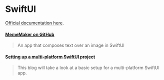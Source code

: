 # SwiftUI

[Official documentation here](https://developer.apple.com/documentation/swiftui).

#### [MemeMaker on GitHub](https://github.com/dempseyatgithub/MemeMaker)

> An app that composes text over an image in SwiftUI

#### [Setting up a multi-platform SwiftUI project](https://blog.scottlogic.com/2021/03/04/Multiplatform-SwiftUI.html)

> This blog will take a look at a basic setup for a multi-platform SwiftUI app.
